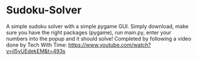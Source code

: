 # Sudoku-Solver
A simple sudoku solver with a simple pygame GUI. Simply download, make sure you have the right packages (pygame), run main.py, enter your numbers into the popup and it should solve!
Completed by following a video done by Tech With Time: https://www.youtube.com/watch?v=jl5yUEdekEM&t=493s
